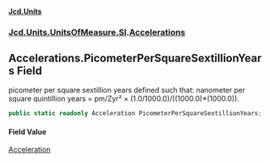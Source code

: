 #### [Jcd.Units](index.md 'index')
### [Jcd.Units.UnitsOfMeasure.SI](Jcd.Units.UnitsOfMeasure.SI.md 'Jcd.Units.UnitsOfMeasure.SI').[Accelerations](Accelerations.md 'Jcd.Units.UnitsOfMeasure.SI.Accelerations')

## Accelerations.PicometerPerSquareSextillionYears Field

picometer per square sextillion years defined such that: nanometer per square quintillion years = pm/Zyr² ×
(1.0/1000.0)/((1000.0)*(1000.0)).

```csharp
public static readonly Acceleration PicometerPerSquareSextillionYears;
```

#### Field Value
[Acceleration](Acceleration.md 'Jcd.Units.UnitTypes.Acceleration')